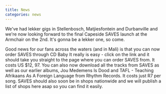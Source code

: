 ```yaml
---
title: News
categories: news
---
```


We've had lekker gigs in Stellenbosch, Matjiesfontein and Durbanville and we're now looking forward to the final Capeside SAVES launch at the Armchair on the 2nd. It's gonna be a lekker one, so come.

Good news for our fans across the waters (and in Mali) is that you can now order SAVES through CD Baby It really is easy - click on the link and it should take you straight to the page where you can order SAVES from. It costs US $12, 97. You can also now download all the tracks from SAVES as well as our earlier albums, Jou Medemens Is Dood and TAFL - Teaching Afrikaans As A Foreign Language from Rhythm Records. It costs just R7 per song. SAVES should also soon be in shops nationwide and we will publish a list of shops here asap so you can find it easily.
